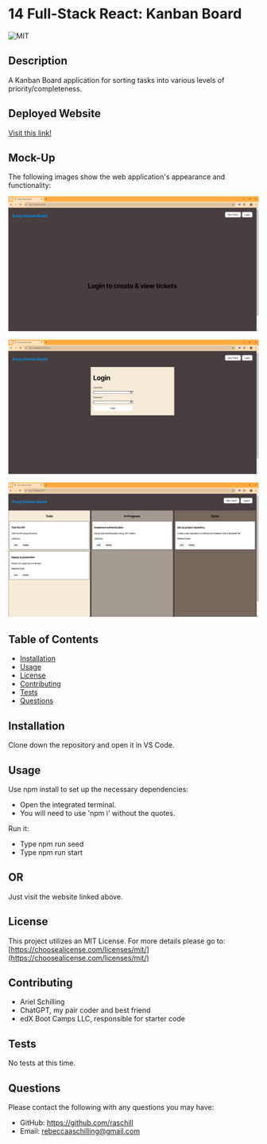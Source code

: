 # 14 Full-Stack React: Kanban Board

 ![MIT](https://img.shields.io/badge/License-MIT-blue)
  
  ## Description

 A Kanban Board application for sorting tasks into various levels of priority/completeness.

 ## Deployed Website
 [Visit this link!](https://kanban-board1-wb3p.onrender.com/)

## Mock-Up

The following images show the web application's appearance and functionality:

![The Kanban board application displays a Login Required page.](./Assets/14-00-unauthenticated-page.png)

![The Kanban board application displays a Login page.](./Assets/14-01-login-page.png)

![The Kanban board application includes a main page that displays a list of all tasks sorted into three columns according their statuses.](./Assets/14-02-main-page.png)

 ## Table of Contents

  - [Installation](#installation)
  - [Usage](#usage)
  - [License](#license)
  - [Contributing](#contributing)
  - [Tests](#tests)
  - [Questions](#questions)

 ## Installation

 Clone down the repository and open it in VS Code.

 ## Usage

Use npm install to set up the necessary dependencies:
- Open the integrated terminal.
- You will need to use 'npm i' without the quotes.

Run it:
- Type npm run seed
- Type npm run start

## OR

Just visit the website linked above.

 ## License

 This project utilizes an MIT License.
    For more details please go to: [https://choosealicense.com/licenses/mit/](https://choosealicense.com/licenses/mit/) 

 ## Contributing

- Ariel Schilling
- ChatGPT, my pair coder and best friend
- edX Boot Camps LLC, responsible for starter code

 ## Tests

 No tests at this time.
 
 ## Questions

  Please contact the following with any questions you may have:
 - GitHub: https://github.com/raschill
 - Email: rebeccaaschilling@gmail.com
